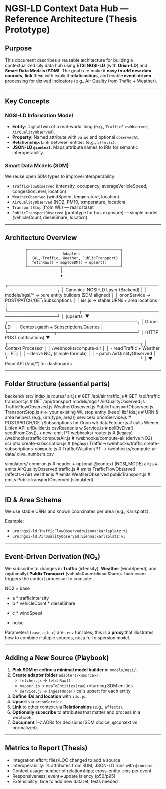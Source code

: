 # NGSI-LD Context Data Hub — Reference Architecture (Thesis Prototype)

## Purpose
This document describes a reusable architecture for building a contextualized city data hub using **ETSI NGSI-LD** (with **Orion-LD**) and **Smart Data Models (SDM)**. The goal is to make it **easy to add new data sources**, **link** them with explicit **relationships**, and enable **event-driven** processing for derived indicators (e.g., Air Quality from Traffic + Weather).

---

## Key Concepts

### NGSI-LD Information Model
- **Entity**: Digital twin of a real-world thing (e.g., `TrafficFlowObserved`, `AirQualityObserved`).
- **Property**: Named attribute with `value` and optional `observedAt`.
- **Relationship**: Link between entities (e.g., `affects`).
- **JSON-LD `@context`**: Maps attribute names to IRIs for semantic interoperability.

### Smart Data Models (SDM)
We reuse open SDM types to improve interoperability:
- `TrafficFlowObserved` (intensity, occupancy, averageVehicleSpeed, congestionLevel, location)
- `WeatherObserved` (windSpeed, temperature, location)
- `AirQualityObserved` (NO2, PM10, temperature, location)
- `TransportStop` (from WL) — real dataset
- `PublicTransportObserved` (prototype for bus exposure) — simple model (vehicleCount, dieselShare, location)

---

## Architecture Overview

             ┌──────────────────────────────────────────┐
             │                Adapters                  │
             │  (WL, Traffic, Weather, PublicTransport) │
             │  fetchRaw() → mapToSDM() → upsert()      │
             └───────────────┬──────────────────────────┘
                             │
                             ▼
┌──────────────────────────────────────────────────────────────────┐
│ Canonical NGSI-LD Layer (Backend) │
│ models/ngsi/* → pure entity builders (SDM aligned) │
│ orionService → POST/PATCH/GET/Subscriptions │
│ ids.js → stable URNs + area locations │
└───────────────────────┬──────────────────────────────────────────┘
│ (upserts)
▼
┌──────────────────────────────────────────┐
│ Orion-LD │
│ Context graph + Subscriptions/Queries │
└───────────────┬──────────────────────────┘
│ (HTTP POST notifications)
▼
┌───────────────────────────────────────────┐
│ Context Processor │
│ /webhooks/compute-air │
│ - read Traffic + Weather (+ PT) │
│ - derive NO₂ (simple formula) │
│ - patch AirQualityObserved │
└───────────────────────────────────────────┘
│
▼
Read API (/api/*) for dashboards

---

## Folder Structure (essential parts)

backend/
  src/
    index.js
    routes/
      air.js                    # GET /api/air
      traffic.js                # GET /api/traffic
      transport.js              # GET /api/transport
    models/ngsi/
      AirQualityObserved.js
      TrafficFlowObserved.js
      WeatherObserved.js
      PublicTransportObserved.js
      TransportStop.js          # ← your existing WL stop entity (keep)
    lib/
      ids.js                    # URN & area helpers (e.g., urn(type, area))
    services/
      orionService.js           # POST/PATCH/GET/Subscriptions for Orion
      wl/
        dataFetcher.js          # calls Wiener Linien API
        urlBuilder.js
        csvReader.js
        wlService.js            # pollByDiva(), seedFromCsv(), + new: emit PT
    webhooks/
      router.js                 # (legacy) /webhooks/traffic
      computeAir.js             # /webhooks/compute-air (derive NO2)
  scripts/
    create-subscription.js          # (legacy) Traffic→/webhooks/traffic
    create-subscriptions-compute.js # Traffic/Weather/PT → /webhooks/compute-air
  data/
    diva_numbers.csv

simulators/
  common.js                 # header + optional @context (NGSI_MODE)
  air.js                    # emits AirQualityObserved
  traffic.js                # emits TrafficFlowObserved (affects→Air)
  weather.js                # emits WeatherObserved
  publicTransport.js        # emits PublicTransportObserved (simulated)


---

## ID & Area Scheme
We use stable URNs and known coordinates per area (e.g., Karlsplatz):


Example:
- `urn:ngsi-ld:TrafficFlowObserved:vienna:karlsplatz:v1`
- `urn:ngsi-ld:AirQualityObserved:vienna:karlsplatz:v1`

---

## Event-Driven Derivation (NO₂)
We subscribe to changes in **Traffic** (intensity), **Weather** (windSpeed), and (optionally) **Public Transport** (vehicleCount/dieselShare). Each event triggers the context processor to compute:

NO2 = base
+ a * trafficIntensity
+ b * vehicleCount * dieselShare
- c * windSpeed
+ noise



Parameters (`base`, `a`, `b`, `c`) are `.env` tunables; this is a **proxy** that illustrates how to combine multiple sources, not a full dispersion model.

---

## Adding a New Source (Playbook)
1. **Pick SDM or define a minimal model builder** in `models/ngsi/`.
2. **Create adapter folder** `adapters/<source>/`:
   - `fetcher.js`  → `fetchRaw()`
   - `mapper.js`   → `mapToEntities(raw)` returning SDM entities
   - `service.js`  → `ingestOnce()` calls upsert for each entity
3. **Define IDs and location** with `ids.js`.
4. **Upsert** via `orionService`.
5. **Link** to other context via **Relationships** (e.g., `affects`).
6. **Optionally subscribe** to attributes that matter and process in a webhook.
7. **Document** 1–2 ADRs for decisions (SDM choice, @context vs normalized).

---

## Metrics to Report (Thesis)
- Integration effort: files/LOC changed to add a source
- Interoperability: % attributes from SDM; JSON-LD runs with `@context`
- Context usage: number of relationships; cross-entity joins per event
- Responsiveness: event→update latency (p50/p95)
- Extensibility: time to add new dataset; tests needed
